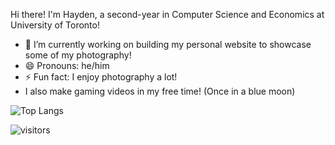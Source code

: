Hi there! I'm Hayden, a second-year in Computer Science and Economics at University of Toronto!

- 🔭 I’m currently working on building my personal website to showcase some of my photography!
- 😄 Pronouns: he/him
- ⚡ Fun fact: I enjoy photography a lot! 
- I also make gaming videos in my free time! (Once in a blue moon)

![Top Langs](https://github-readme-stats.vercel.app/api/top-langs/?username=haydenmlh&layout=compact)

 ![visitors](https://visitor-badge.glitch.me/badge?page_id=haydenmlh.haydenmlh)

<!--
**haydenmlh/haydenmlh** is a ✨ _special_ ✨ repository because its `README.md` (this file) appears on your GitHub profile.

Here are some ideas to get you started:

- 🔭 I’m currently working on ...
- 🌱 I’m currently learning ...
- 👯 I’m looking to collaborate on ...
- 🤔 I’m looking for help with ...
- 💬 Ask me about ...
- 📫 How to reach me: ...
- 😄 Pronouns: ...
- ⚡ Fun fact: ...


-->
